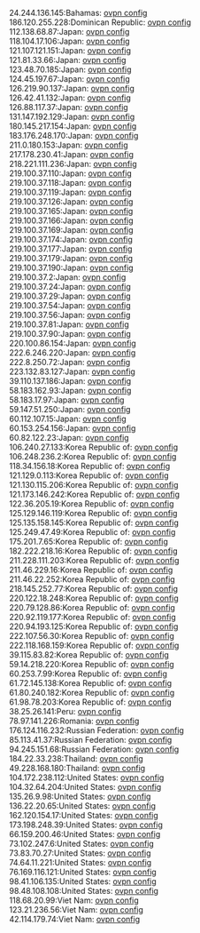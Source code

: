 24.244.136.145:Bahamas: [ovpn config](vpn/24_244_136_145.ovpn)  
186.120.255.228:Dominican Republic: [ovpn config](vpn/186_120_255_228.ovpn)  
112.138.68.87:Japan: [ovpn config](vpn/112_138_68_87.ovpn)  
118.104.17.106:Japan: [ovpn config](vpn/118_104_17_106.ovpn)  
121.107.121.151:Japan: [ovpn config](vpn/121_107_121_151.ovpn)  
121.81.33.66:Japan: [ovpn config](vpn/121_81_33_66.ovpn)  
123.48.70.185:Japan: [ovpn config](vpn/123_48_70_185.ovpn)  
124.45.197.67:Japan: [ovpn config](vpn/124_45_197_67.ovpn)  
126.219.90.137:Japan: [ovpn config](vpn/126_219_90_137.ovpn)  
126.42.41.132:Japan: [ovpn config](vpn/126_42_41_132.ovpn)  
126.88.117.37:Japan: [ovpn config](vpn/126_88_117_37.ovpn)  
131.147.192.129:Japan: [ovpn config](vpn/131_147_192_129.ovpn)  
180.145.217.154:Japan: [ovpn config](vpn/180_145_217_154.ovpn)  
183.176.248.170:Japan: [ovpn config](vpn/183_176_248_170.ovpn)  
211.0.180.153:Japan: [ovpn config](vpn/211_0_180_153.ovpn)  
217.178.230.41:Japan: [ovpn config](vpn/217_178_230_41.ovpn)  
218.221.111.236:Japan: [ovpn config](vpn/218_221_111_236.ovpn)  
219.100.37.110:Japan: [ovpn config](vpn/219_100_37_110.ovpn)  
219.100.37.118:Japan: [ovpn config](vpn/219_100_37_118.ovpn)  
219.100.37.119:Japan: [ovpn config](vpn/219_100_37_119.ovpn)  
219.100.37.126:Japan: [ovpn config](vpn/219_100_37_126.ovpn)  
219.100.37.165:Japan: [ovpn config](vpn/219_100_37_165.ovpn)  
219.100.37.166:Japan: [ovpn config](vpn/219_100_37_166.ovpn)  
219.100.37.169:Japan: [ovpn config](vpn/219_100_37_169.ovpn)  
219.100.37.174:Japan: [ovpn config](vpn/219_100_37_174.ovpn)  
219.100.37.177:Japan: [ovpn config](vpn/219_100_37_177.ovpn)  
219.100.37.179:Japan: [ovpn config](vpn/219_100_37_179.ovpn)  
219.100.37.190:Japan: [ovpn config](vpn/219_100_37_190.ovpn)  
219.100.37.2:Japan: [ovpn config](vpn/219_100_37_2.ovpn)  
219.100.37.24:Japan: [ovpn config](vpn/219_100_37_24.ovpn)  
219.100.37.29:Japan: [ovpn config](vpn/219_100_37_29.ovpn)  
219.100.37.54:Japan: [ovpn config](vpn/219_100_37_54.ovpn)  
219.100.37.56:Japan: [ovpn config](vpn/219_100_37_56.ovpn)  
219.100.37.81:Japan: [ovpn config](vpn/219_100_37_81.ovpn)  
219.100.37.90:Japan: [ovpn config](vpn/219_100_37_90.ovpn)  
220.100.86.154:Japan: [ovpn config](vpn/220_100_86_154.ovpn)  
222.6.246.220:Japan: [ovpn config](vpn/222_6_246_220.ovpn)  
222.8.250.72:Japan: [ovpn config](vpn/222_8_250_72.ovpn)  
223.132.83.127:Japan: [ovpn config](vpn/223_132_83_127.ovpn)  
39.110.137.186:Japan: [ovpn config](vpn/39_110_137_186.ovpn)  
58.183.162.93:Japan: [ovpn config](vpn/58_183_162_93.ovpn)  
58.183.17.97:Japan: [ovpn config](vpn/58_183_17_97.ovpn)  
59.147.51.250:Japan: [ovpn config](vpn/59_147_51_250.ovpn)  
60.112.107.15:Japan: [ovpn config](vpn/60_112_107_15.ovpn)  
60.153.254.156:Japan: [ovpn config](vpn/60_153_254_156.ovpn)  
60.82.122.23:Japan: [ovpn config](vpn/60_82_122_23.ovpn)  
106.240.27.133:Korea Republic of: [ovpn config](vpn/106_240_27_133.ovpn)  
106.248.236.2:Korea Republic of: [ovpn config](vpn/106_248_236_2.ovpn)  
118.34.156.18:Korea Republic of: [ovpn config](vpn/118_34_156_18.ovpn)  
121.129.0.113:Korea Republic of: [ovpn config](vpn/121_129_0_113.ovpn)  
121.130.115.206:Korea Republic of: [ovpn config](vpn/121_130_115_206.ovpn)  
121.173.146.242:Korea Republic of: [ovpn config](vpn/121_173_146_242.ovpn)  
122.36.205.19:Korea Republic of: [ovpn config](vpn/122_36_205_19.ovpn)  
125.129.146.119:Korea Republic of: [ovpn config](vpn/125_129_146_119.ovpn)  
125.135.158.145:Korea Republic of: [ovpn config](vpn/125_135_158_145.ovpn)  
125.249.47.49:Korea Republic of: [ovpn config](vpn/125_249_47_49.ovpn)  
175.201.7.65:Korea Republic of: [ovpn config](vpn/175_201_7_65.ovpn)  
182.222.218.16:Korea Republic of: [ovpn config](vpn/182_222_218_16.ovpn)  
211.228.111.203:Korea Republic of: [ovpn config](vpn/211_228_111_203.ovpn)  
211.46.229.16:Korea Republic of: [ovpn config](vpn/211_46_229_16.ovpn)  
211.46.22.252:Korea Republic of: [ovpn config](vpn/211_46_22_252.ovpn)  
218.145.252.77:Korea Republic of: [ovpn config](vpn/218_145_252_77.ovpn)  
220.122.18.248:Korea Republic of: [ovpn config](vpn/220_122_18_248.ovpn)  
220.79.128.86:Korea Republic of: [ovpn config](vpn/220_79_128_86.ovpn)  
220.92.119.177:Korea Republic of: [ovpn config](vpn/220_92_119_177.ovpn)  
220.94.193.125:Korea Republic of: [ovpn config](vpn/220_94_193_125.ovpn)  
222.107.56.30:Korea Republic of: [ovpn config](vpn/222_107_56_30.ovpn)  
222.118.168.159:Korea Republic of: [ovpn config](vpn/222_118_168_159.ovpn)  
39.115.83.82:Korea Republic of: [ovpn config](vpn/39_115_83_82.ovpn)  
59.14.218.220:Korea Republic of: [ovpn config](vpn/59_14_218_220.ovpn)  
60.253.7.99:Korea Republic of: [ovpn config](vpn/60_253_7_99.ovpn)  
61.72.145.138:Korea Republic of: [ovpn config](vpn/61_72_145_138.ovpn)  
61.80.240.182:Korea Republic of: [ovpn config](vpn/61_80_240_182.ovpn)  
61.98.78.203:Korea Republic of: [ovpn config](vpn/61_98_78_203.ovpn)  
38.25.26.141:Peru: [ovpn config](vpn/38_25_26_141.ovpn)  
78.97.141.226:Romania: [ovpn config](vpn/78_97_141_226.ovpn)  
176.124.116.232:Russian Federation: [ovpn config](vpn/176_124_116_232.ovpn)  
85.113.41.37:Russian Federation: [ovpn config](vpn/85_113_41_37.ovpn)  
94.245.151.68:Russian Federation: [ovpn config](vpn/94_245_151_68.ovpn)  
184.22.33.238:Thailand: [ovpn config](vpn/184_22_33_238.ovpn)  
49.228.168.180:Thailand: [ovpn config](vpn/49_228_168_180.ovpn)  
104.172.238.112:United States: [ovpn config](vpn/104_172_238_112.ovpn)  
104.32.64.204:United States: [ovpn config](vpn/104_32_64_204.ovpn)  
135.26.9.98:United States: [ovpn config](vpn/135_26_9_98.ovpn)  
136.22.20.65:United States: [ovpn config](vpn/136_22_20_65.ovpn)  
162.120.154.17:United States: [ovpn config](vpn/162_120_154_17.ovpn)  
173.198.248.39:United States: [ovpn config](vpn/173_198_248_39.ovpn)  
66.159.200.46:United States: [ovpn config](vpn/66_159_200_46.ovpn)  
73.102.247.6:United States: [ovpn config](vpn/73_102_247_6.ovpn)  
73.83.70.27:United States: [ovpn config](vpn/73_83_70_27.ovpn)  
74.64.11.221:United States: [ovpn config](vpn/74_64_11_221.ovpn)  
76.169.116.121:United States: [ovpn config](vpn/76_169_116_121.ovpn)  
98.41.106.135:United States: [ovpn config](vpn/98_41_106_135.ovpn)  
98.48.108.108:United States: [ovpn config](vpn/98_48_108_108.ovpn)  
118.68.20.99:Viet Nam: [ovpn config](vpn/118_68_20_99.ovpn)  
123.21.236.56:Viet Nam: [ovpn config](vpn/123_21_236_56.ovpn)  
42.114.179.74:Viet Nam: [ovpn config](vpn/42_114_179_74.ovpn)  
